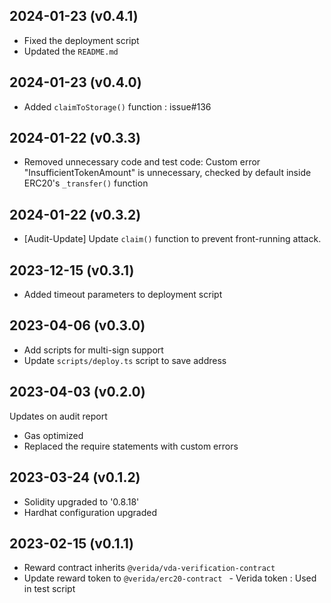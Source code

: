 2024-01-23 (v0.4.1)
-------------------
- Fixed the deployment script
- Updated the `README.md`

2024-01-23 (v0.4.0)
-------------------
- Added `claimToStorage()` function : issue#136

2024-01-22 (v0.3.3)
-------------------
- Removed unnecessary code and test code: Custom error "InsufficientTokenAmount" is unnecessary, checked by default inside ERC20's `_transfer()` function

2024-01-22 (v0.3.2)
-------------------
- [Audit-Update] Update `claim()` function to prevent front-running attack. 

2023-12-15 (v0.3.1)
-------------------
- Added timeout parameters to deployment script

2023-04-06 (v0.3.0)
-------------------
- Add scripts for multi-sign support
- Update `scripts/deploy.ts` script to save address

2023-04-03 (v0.2.0)
-------------------
Updates on audit report
- Gas optimized
- Replaced the require statements with custom errors

2023-03-24 (v0.1.2)
-------------------
- Solidity upgraded to '0.8.18'
- Hardhat configuration upgraded

2023-02-15 (v0.1.1)
-------------------
- Reward contract inherits `@verida/vda-verification-contract`
- Update reward token to `@verida/erc20-contract ` - Verida token : Used in test script